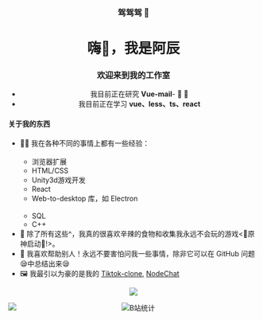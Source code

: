 <div align="center">
  <h3>驾驾驾 🐎</h3>
<h1 align=“center”>嗨👋，我是阿辰</h1><h3 align=“center”>欢迎来到我的工作室</h3>


- 我目前正在研究 **Vue-mail**- 🔭 🌱
- 我目前正在学习 **vue、less、ts、react**
</div>


<h4>关于我的东西</h4>
<ul>
  <li>👨‍💻 我在各种不同的事情上都有一些经验：
    <ul>
<!--       <li>avaScript/NodeJS/TypeScript/NPM 包</li> --> 
      <li>浏览器扩展</li>
      <li>HTML/CSS</li>
      <li>Unity3d游戏开发</li>
      <li>React</li>
      <li>Web-to-desktop 库，如 Electron</li> 
      <li>SQL</li>
      <li>C++</li>
    </ul>
  </li>
  <li>🍲 除了所有这些^，我真的很喜欢辛辣的食物和收集我永远不会玩的游戏<💙原神启动💙!>。
  <li>💙 我喜欢帮助别人！永远不要害怕问我一些事情，除非它可以在 GitHub 问题😪中总结出来😪</li>
  <li>🖼️ 我最引以为豪的是我的 <a href="https://github.com/Richard233n/Tiktok-clone">Tiktok-clone</a>, <a href="https://github.com/Richard233n/NodeChat">NodeChat</a> </li>
</ul>

<div align="center">
  
  ![](http://github-profile-summary-cards.vercel.app/api/cards/profile-details?username=Richard233n&theme=nord_dark)
  
  <img   align="left" src="https://github-readme-stats.vercel.app/api?username=Richard233n&locale=cn&line_height=33&show_icons=true&hide=&theme=&rank_icon=default"/>

  ![B站统计](https://stats.justsong.cn/api/bilibili/?id=17479419&theme=dark) 


</div>
